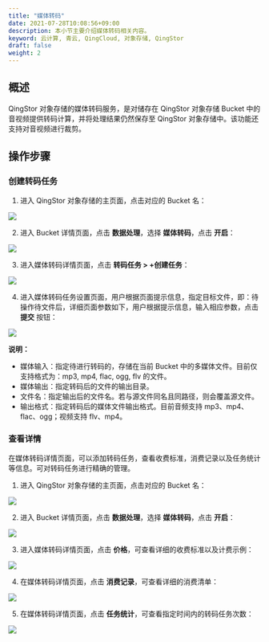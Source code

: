 ```yaml
---
title: "媒体转码"
date: 2021-07-28T10:08:56+09:00
description: 本小节主要介绍媒体转码相关内容。
keyword: 云计算, 青云, QingCloud, 对象存储, QingStor
draft: false
weight: 2
---
```


## 概述

QingStor 对象存储的媒体转码服务，是对储存在 QingStor 对象存储 Bucket 中的音视频提供转码计算，并将处理结果仍然保存至 QingStor 对象存储中。该功能还支持对音视频进行裁剪。

## 操作步骤

### 创建转码任务

1. 进入 QingStor 对象存储的主页面，点击对应的 Bucket 名：

 ![](/storage/object-storage/_images/console_main.png)

2. 进入 Bucket 详情页面，点击 **数据处理**，选择 **媒体转码**，点击 **开启**：

 ![](/storage/object-storage/_images/data_trans1.png)

3. 进入媒体转码详情页面，点击 **转码任务 > +创建任务**：

 ![](/storage/object-storage/_images/data_trans2.png)

4. 进入媒体转码任务设置页面，用户根据页面提示信息，指定目标文件，即：待操作待文件后，详细页面参数如下，用户根据提示信息，输入相应参数，点击 **提交** 按钮：

 ![](/storage/object-storage/_images/data_trans3.png)

 **说明：**
   - 媒体输入：指定待进行转码的，存储在当前 Bucket 中的多媒体文件。目前仅支持格式为：mp3, mp4, flac, ogg, flv 的文件。
   - 媒体输出：指定转码后的文件的输出目录。
   - 文件名：指定输出后的文件名。若与源文件同名且同路径，则会覆盖源文件。
   - 输出格式：指定转码后的媒体文件输出格式。目前音频支持 mp3、mp4、flac、ogg；视频支持 flv、mp4。

### 查看详情

在媒体转码详情页面，可以添加转码任务，查看收费标准，消费记录以及任务统计等信息。可对转码任务进行精确的管理。

1. 进入 QingStor 对象存储的主页面，点击对应的 Bucket 名：

 ![](/storage/object-storage/_images/console_main.png)

2. 进入 Bucket 详情页面，点击 **数据处理**，选择 **媒体转码**，点击 **开启**：

 ![](/storage/object-storage/_images/data_trans1.png)

3. 进入媒体转码详情页面，点击 **价格**，可查看详细的收费标准以及计费示例：

 ![](/storage/object-storage/_images/data_trans4.png)

4. 在媒体转码详情页面，点击 **消费记录**，可查看详细的消费清单：

 ![](/storage/object-storage/_images/data_trans5.png)

5. 在媒体转码详情页面，点击 **任务统计**，可查看指定时间内的转码任务次数：

 ![](/storage/object-storage/_images/data_trans6.png)

